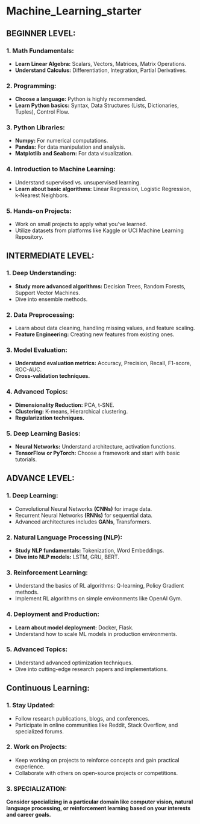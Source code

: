 # Machine_Learning_starter

<h2>BEGINNER LEVEL:</h2>


<h3>1. Math Fundamentals:</h3>
<ul>
    <li><b>Learn Linear Algebra:</b> Scalars, Vectors, Matrices, Matrix Operations.</li>
    <li><b>Understand Calculus:</b> Differentiation, Integration, Partial Derivatives.</li>
</ul>

<h3>2. Programming:</h3>
    <ul>
      <li><b>Choose a language:</b> Python is highly recommended.</li>
      <li><b>Learn Python basics:</b> Syntax, Data Structures (Lists, Dictionaries, Tuples), Control Flow.</li>
    </ul>

<h3>3. Python Libraries:</h3>
<ul>
    <li><b>Numpy:</b>  For numerical computations.
<li><b>Pandas:</b>  For data manipulation and analysis.
<li><b>Matplotlib and Seaborn:</b>  For data visualization.</ul>
<h3>4. Introduction to Machine Learning:</h3>
    <ul><li>Understand supervised vs. unsupervised learning.
        <li><b>Learn about basic algorithms:</b>  Linear Regression, Logistic Regression, k-Nearest Neighbors.</ul>

<h3>5. Hands-on Projects:</h3>
    <ul><li>Work on small projects to apply what you've learned.
        <li>Utilize datasets from platforms like Kaggle or UCI Machine Learning Repository.</ul>


<h2>INTERMEDIATE LEVEL:</h2>
<h3>1. Deep Understanding:</h3>
<ul><li><b>Study more advanced algorithms:</b> Decision Trees, Random Forests, Support Vector Machines.
    <li>Dive into ensemble methods.</ul>

<h3>2. Data Preprocessing:</h3>
    <ul><li>Learn about data cleaning, handling missing values, and feature scaling.
        <li><b>Feature Engineering:</b>  Creating new features from existing ones.</ul>

<h3>3. Model Evaluation:</h3>
    <ul><li><b>Understand evaluation metrics:</b>  Accuracy, Precision, Recall, F1-score, ROC-AUC.
        <li><b>Cross-validation techniques.</b></ul>

<h3>4. Advanced Topics:</h3>
<ul><li><b>Dimensionality Reduction:</b>  PCA, t-SNE.
    <li><b>Clustering:</b>  K-means, Hierarchical clustering.
    <li><b>Regularization techniques.</b></ul>
    
<h3>5. Deep Learning Basics:</h3>
    <ul><li><b>Neural Networks:</b>  Understand architecture, activation functions.
    <li><b>TensorFlow or PyTorch:</b>  Choose a framework and start with basic tutorials.</ul>

<h2>ADVANCE LEVEL:</h2>
<h3>1. Deep Learning:</h3>
<ul><li>Convolutional Neural Networks <b>(CNNs)</b> for image data.
    <li>Recurrent Neural Networks <b>(RNNs)</b> for sequential data.
    <li>Advanced architectures includes <b>GANs</b>, Transformers.</ul>

<h3>2. Natural Language Processing (NLP):</h3>
    <ul><li><b>Study NLP fundamentals:</b>  Tokenization, Word Embeddings.
    <li><b>Dive into NLP models:</b>  LSTM, GRU, BERT.</ul>

<h3>3. Reinforcement Learning:</h3>
    <ul><li>Understand the basics of RL algorithms: Q-learning, Policy Gradient methods.
    <li>Implement RL algorithms on simple environments like OpenAI Gym.</ul>

<h3>4. Deployment and Production:</h3>
    <ul><li><b>Learn about model deployment:</b>  Docker, Flask.
    <li>Understand how to scale ML models in production environments.</ul>

<h3>5. Advanced Topics:</h3>
    <ul><li>Understand advanced optimization techniques.
    <li>Dive into cutting-edge research papers and implementations.</ul>

<h2>Continuous Learning:</h2>
<h3>1. Stay Updated:</h3>
<ul><li>Follow research publications, blogs, and conferences.
    <li>Participate in online communities like Reddit, Stack Overflow, and specialized forums.</ul>

<h3>2. Work on Projects:</h3>
    <ul><li>Keep working on projects to reinforce concepts and gain practical experience.
    <li>Collaborate with others on open-source projects or competitions.</ul>

<h3>3. SPECIALIZATION:</h3>

<p><b>Consider specializing in a particular domain like computer vision, natural language processing, or reinforcement learning based on your interests and career goals.
</b> </p>
